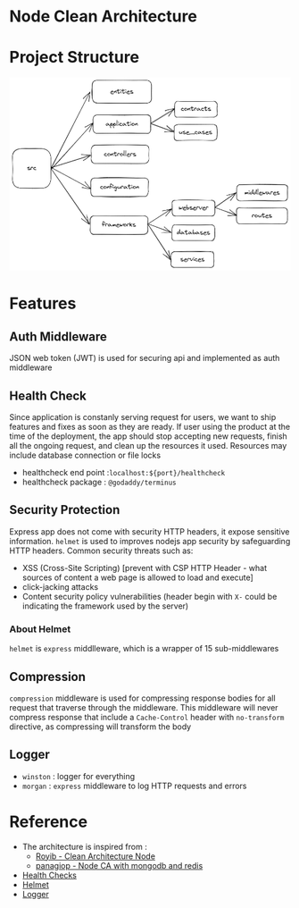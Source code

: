 
Node Clean Architecture
=======================
# Project Structure
![struktur_folder.png](./struktur_folder.png)

# Features

## Auth Middleware
JSON web token (JWT) is used for securing api and implemented as auth middleware

## Health Check
Since application is constanly serving request for users, we want to ship features and fixes as soon as they are ready. If user using the product at the time of the deployment, the app should stop accepting new requests, finish all the ongoing request, and clean up the resources it used. Resources may include database connection or file locks
- healthcheck end point :`localhost:${port}/healthcheck`
- healthcheck package : `@godaddy/terminus`

## Security Protection
Express app does not come with security HTTP headers, it expose sensitive information. `helmet` is used to improves nodejs app security by safeguarding HTTP headers. Common security threats such as:
- XSS (Cross-Site Scripting) [prevent with  CSP HTTP Header - what sources of content a web page is allowed to load and execute]
- click-jacking attacks
- Content security policy vulnerabilities (header begin with `X-` could be indicating the framework used by the server)

### About Helmet
`helmet` is `express` middlleware, which is a wrapper of 15 sub-middlewares 

## Compression
`compression` middleware is used for compressing response bodies for all request that traverse through the middleware. This middleware will never compress response that include a `Cache-Control` header with `no-transform` directive, as compressing will transform the body

## Logger
- `winston` : logger for everything
- `morgan` : `express` middleware to log HTTP requests and errors

# Reference

- The architecture is inspired from :
    - [Royib - Clean Architecture Node](https://github.com/royib/clean-architecture-node)
    - [panagiop - Node CA with mongodb and redis](https://github.com/panagiop/node.js-clean-architecture)
- [Health Checks](https://www.godaddy.com/engineering/2018/02/22/announcing-terminus/)
- [Helmet](https://blog.logrocket.com/using-helmet-node-js-secure-application/)
- [Logger](https://lioncoding.com/logging-in-express-js-using-winston-and-morgan/#:~:text=Morgan%20is%20a%20Node.,even%20a%20built%2Din%20profiler.)